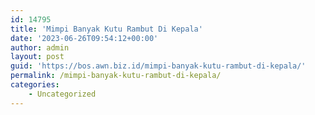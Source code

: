 ```yaml
---
id: 14795
title: 'Mimpi Banyak Kutu Rambut Di Kepala'
date: '2023-06-26T09:54:12+00:00'
author: admin
layout: post
guid: 'https://bos.awn.biz.id/mimpi-banyak-kutu-rambut-di-kepala/'
permalink: /mimpi-banyak-kutu-rambut-di-kepala/
categories:
    - Uncategorized
---
```


